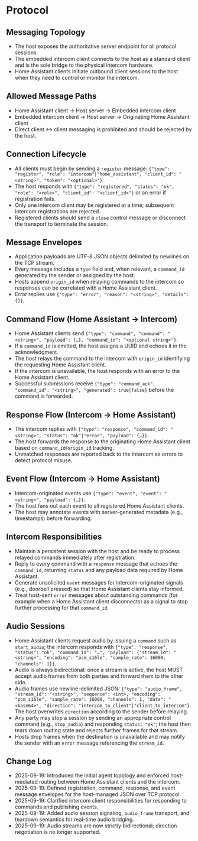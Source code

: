 # Protocol

## Messaging Topology
- The host exposes the authoritative server endpoint for all protocol sessions.
- The embedded intercom client connects to the host as a standard client and is the sole bridge to the physical intercom hardware.
- Home Assistant clients initiate outbound client sessions to the host when they need to control or monitor the intercom.

## Allowed Message Paths
- Home Assistant client → Host server → Embedded intercom client
- Embedded intercom client → Host server → Originating Home Assistant client
- Direct client ↔ client messaging is prohibited and should be rejected by the host.

## Connection Lifecycle
- All clients must begin by sending a `register` message: `{"type": "register", "role": "intercom"|"home_assistant", "client_id": "<string>", "token": "<optional>"}`.
- The host responds with `{"type": "registered", "status": "ok", "role": "<role>", "client_id": "<client_id>"}` or an error if registration fails.
- Only one intercom client may be registered at a time; subsequent intercom registrations are rejected.
- Registered clients should send a `close` control message or disconnect the transport to terminate the session.

## Message Envelopes
- Application payloads are UTF-8 JSON objects delimited by newlines on the TCP stream.
- Every message includes a `type` field and, when relevant, a `command_id` generated by the sender or assigned by the host.
- Hosts append `origin_id` when relaying commands to the intercom so responses can be correlated with a Home Assistant client.
- Error replies use `{"type": "error", "reason": "<string>", "details": {}}`.

## Command Flow (Home Assistant → Intercom)
- Home Assistant clients send `{"type": "command", "command": "<string>", "payload": {…}, "command_id": "<optional string>"}`.
- If a `command_id` is omitted, the host assigns a UUID and echoes it in the acknowledgment.
- The host relays the command to the intercom with `origin_id` identifying the requesting Home Assistant client.
- If the intercom is unavailable, the host responds with an error to the Home Assistant client.
- Successful submissions receive `{"type": "command_ack", "command_id": "<string>", "generated": true|false}` before the command is forwarded.

## Response Flow (Intercom → Home Assistant)
- The intercom replies with `{"type": "response", "command_id": "<string>", "status": "ok"|"error", "payload": {…}}`.
- The host forwards the response to the originating Home Assistant client based on `command_id`/`origin_id` tracking.
- Unmatched responses are reported back to the intercom as errors to detect protocol misuse.

## Event Flow (Intercom → Home Assistant)
- Intercom-originated events use `{"type": "event", "event": "<string>", "payload": {…}}`.
- The host fans out each event to all registered Home Assistant clients.
- The host may annotate events with server-generated metadata (e.g., timestamps) before forwarding.

## Intercom Responsibilities
- Maintain a persistent session with the host and be ready to process relayed commands immediately after registration.
- Reply to every command with a `response` message that echoes the `command_id`, returning `status` and any payload data required by Home Assistant.
- Generate unsolicited `event` messages for intercom-originated signals (e.g., doorbell pressed) so that Home Assistant clients stay informed.
- Treat host-sent `error` messages about outstanding commands (for example when a Home Assistant client disconnects) as a signal to stop further processing for that `command_id`.

## Audio Sessions
- Home Assistant clients request audio by issuing a `command` such as `start_audio`; the intercom responds with `{"type": "response", "status": "ok", "command_id": "…", "payload": {"stream_id": "<string>", "encoding": "pcm_s16le", "sample_rate": 16000, "channels": 1}}`.
- Audio is always bidirectional: once a stream is active, the host MUST accept audio frames from both parties and forward them to the other side.
- Audio frames use newline-delimited JSON: `{"type": "audio_frame", "stream_id": "<string>", "sequence": <int>, "encoding": "pcm_s16le", "sample_rate": 16000, "channels": 1, "data": "<base64>", "direction": "intercom_to_client"|"client_to_intercom"}`. The host overwrites `direction` according to the sender before relaying.
- Any party may stop a session by sending an appropriate control command (e.g., `stop_audio`) and responding `status: "ok"`; the host then tears down routing state and rejects further frames for that stream.
- Hosts drop frames when the destination is unavailable and may notify the sender with an `error` message referencing the `stream_id`.

## Change Log
- 2025-09-19: Introduced the initial agent topology and enforced host-mediated routing between Home Assistant clients and the intercom.
- 2025-09-19: Defined registration, command, response, and event message envelopes for the host-managed JSON over TCP protocol.
- 2025-09-19: Clarified intercom client responsibilities for responding to commands and publishing events.
- 2025-09-19: Added audio session signaling, `audio_frame` transport, and teardown semantics for real-time audio bridging.
- 2025-09-19: Audio streams are now strictly bidirectional; direction negotiation is no longer supported.
